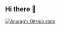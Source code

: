 ## Hi there 👋
[![Anurag's GitHub stats](https://github-readme-stats.vercel.app/api?username=pedrobellezia)](https://github.com/anuraghazra/github-readme-stats)
<!--
**pedrobellezia/pedrobellezia** is a ✨ _special_ ✨ repository because its `README.md` (this file) appears on your GitHub profile.

Here are some ideas to get you started:

- 🔭 I’m currently working on ...
- 🌱 I’m currently learning ...
- 👯 I’m looking to collaborate on ...
- 🤔 I’m looking for help with ...
- 💬 Ask me about ...
- 📫 How to reach me: ...
- 😄 Pronouns: ...
- ⚡ Fun fact: ...
-->
